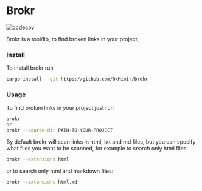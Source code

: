 # Brokr

[![codecov](https://codecov.io/gh/0xMimir/brokr/graph/badge.svg?token=C8ZCdeXvaj)](https://codecov.io/gh/0xMimir/brokr)

Brokr is a tool/lib, to find broken links in your project, 

### Install

To install brokr run 
```sh
cargo install --git https://github.com/0xMimir/brokr
```

### Usage

To find broken links in your project just run 
```sh
brokr
or
brokr --source-dir PATH-TO-YOUR-PROJECT
```

By default brokr will scan links in html, txt and md files, but you can specify what files you want to be scanned, for example to search only html files:
```sh
brokr --extensions html
```

or to search only html and markdown files:
```sh
brokr --extensions html,md
```